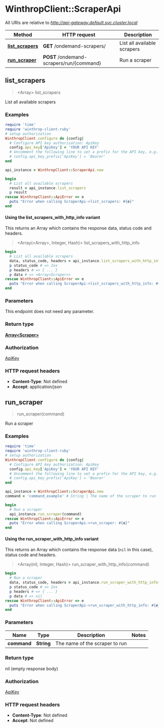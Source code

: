 # WinthropClient::ScraperApi

All URIs are relative to *http://api-gateway.default.svc.cluster.local*

| Method | HTTP request | Description |
| ------ | ------------ | ----------- |
| [**list_scrapers**](ScraperApi.md#list_scrapers) | **GET** /ondemand-scrapers/ | List all available scrapers |
| [**run_scraper**](ScraperApi.md#run_scraper) | **POST** /ondemand-scrapers/run/{command} | Run a scraper |


## list_scrapers

> <Array<Scraper>> list_scrapers

List all available scrapers

### Examples

```ruby
require 'time'
require 'winthrop-client-ruby'
# setup authorization
WinthropClient.configure do |config|
  # Configure API key authorization: ApiKey
  config.api_key['ApiKey'] = 'YOUR API KEY'
  # Uncomment the following line to set a prefix for the API key, e.g. 'Bearer' (defaults to nil)
  # config.api_key_prefix['ApiKey'] = 'Bearer'
end

api_instance = WinthropClient::ScraperApi.new

begin
  # List all available scrapers
  result = api_instance.list_scrapers
  p result
rescue WinthropClient::ApiError => e
  puts "Error when calling ScraperApi->list_scrapers: #{e}"
end
```

#### Using the list_scrapers_with_http_info variant

This returns an Array which contains the response data, status code and headers.

> <Array(<Array<Scraper>>, Integer, Hash)> list_scrapers_with_http_info

```ruby
begin
  # List all available scrapers
  data, status_code, headers = api_instance.list_scrapers_with_http_info
  p status_code # => 2xx
  p headers # => { ... }
  p data # => <Array<Scraper>>
rescue WinthropClient::ApiError => e
  puts "Error when calling ScraperApi->list_scrapers_with_http_info: #{e}"
end
```

### Parameters

This endpoint does not need any parameter.

### Return type

[**Array&lt;Scraper&gt;**](Scraper.md)

### Authorization

[ApiKey](../README.md#ApiKey)

### HTTP request headers

- **Content-Type**: Not defined
- **Accept**: application/json


## run_scraper

> run_scraper(command)

Run a scraper

### Examples

```ruby
require 'time'
require 'winthrop-client-ruby'
# setup authorization
WinthropClient.configure do |config|
  # Configure API key authorization: ApiKey
  config.api_key['ApiKey'] = 'YOUR API KEY'
  # Uncomment the following line to set a prefix for the API key, e.g. 'Bearer' (defaults to nil)
  # config.api_key_prefix['ApiKey'] = 'Bearer'
end

api_instance = WinthropClient::ScraperApi.new
command = 'command_example' # String | The name of the scraper to run

begin
  # Run a scraper
  api_instance.run_scraper(command)
rescue WinthropClient::ApiError => e
  puts "Error when calling ScraperApi->run_scraper: #{e}"
end
```

#### Using the run_scraper_with_http_info variant

This returns an Array which contains the response data (`nil` in this case), status code and headers.

> <Array(nil, Integer, Hash)> run_scraper_with_http_info(command)

```ruby
begin
  # Run a scraper
  data, status_code, headers = api_instance.run_scraper_with_http_info(command)
  p status_code # => 2xx
  p headers # => { ... }
  p data # => nil
rescue WinthropClient::ApiError => e
  puts "Error when calling ScraperApi->run_scraper_with_http_info: #{e}"
end
```

### Parameters

| Name | Type | Description | Notes |
| ---- | ---- | ----------- | ----- |
| **command** | **String** | The name of the scraper to run |  |

### Return type

nil (empty response body)

### Authorization

[ApiKey](../README.md#ApiKey)

### HTTP request headers

- **Content-Type**: Not defined
- **Accept**: Not defined

